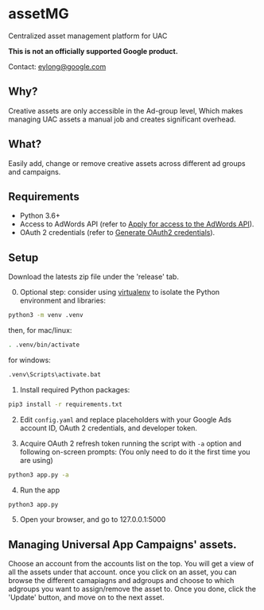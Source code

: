 # assetMG

Centralized asset management platform for UAC

**This is not an officially supported Google product.**

Contact: eylong@google.com

## Why?

Creative assets are only accessible in the Ad-group level, 
Which makes managing UAC assets a manual job and creates significant overhead.

## What?

Easily add, change or remove creative assets across different ad groups and campaigns.


## Requirements

- Python 3.6+
- Access to AdWords API (refer to
  [Apply for access to the AdWords API](https://developers.google.com/adwords/api/docs/guides/signup)).
- OAuth 2 credentials (refer to
  [Generate OAuth2 credentials](https://developers.google.com/adwords/api/docs/guides/authentication#create_a_client_id_and_client_secret)).
  

## Setup

Download the latests zip file under the 'release' tab.

0. Optional step: consider using
[virtualenv](https://virtualenv.pypa.io/en/latest/) to isolate the Python
environment and libraries:

  ```bash
  python3 -m venv .venv
  ```
  then, for mac/linux:
  ```bash
  . .venv/bin/activate
  ```  
  for windows:
  ```bash
  .venv\Scripts\activate.bat
  ```  

1. Install required Python packages:

  ```bash
  pip3 install -r requirements.txt
  ```

2. Edit `config.yaml` and replace placeholders with your Google Ads
  account ID, OAuth 2 credentials, and developer token.
  
3. Acquire OAuth 2 refresh token running the script with `-a` option and
  following on-screen prompts:
  (You only need to do it the first time you are using)
  ```bash
  python3 app.py -a
  ```

4. Run the app
  ```bash
  python3 app.py
  ```
  
5. Open your browser, and go to 127.0.0.1:5000


## Managing Universal App Campaigns' assets.

Choose an account from the accounts list on the top.
You will get a view of all the assets under that account.
once you click on an asset, you can browse the different camapiagns and adgroups and choose
to which adgroups you want to assign/remove the asset to.
Once you done, click the 'Update' button, and move on to the next asset.

